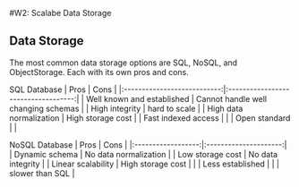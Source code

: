 #W2: Scalabe Data Storage
## Data Storage
The most common data storage options are SQL, NoSQL, and ObjectStorage. Each with its own pros and cons.

SQL Database
| Pros                        | Cons                                |
|:---------------------------:|:-----------------------------------:|
| Well known and established  | Cannot handle well changing schemas |
| High integrity              | hard to scale                       |
| High data normalization     | High storage cost                   |
| Fast indexed access         |                  					|
| Open standard               |                  					|

NoSQL Database
| Pros               | Cons                  |
|:------------------:|:---------------------:|
| Dynamic schema     | No data normalization |
| Low storage cost   | No data integrity     |
| Linear scalability | High storage cost     |
|          			 | Less established      |
|           	     | slower than SQL       |
